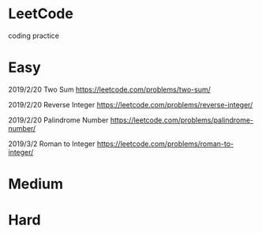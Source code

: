 # LeetCode
coding practice

# Easy

2019/2/20 Two Sum https://leetcode.com/problems/two-sum/

2019/2/20 Reverse Integer https://leetcode.com/problems/reverse-integer/

2019/2/20 Palindrome Number https://leetcode.com/problems/palindrome-number/

2019/3/2  Roman to Integer https://leetcode.com/problems/roman-to-integer/

# Medium

# Hard
